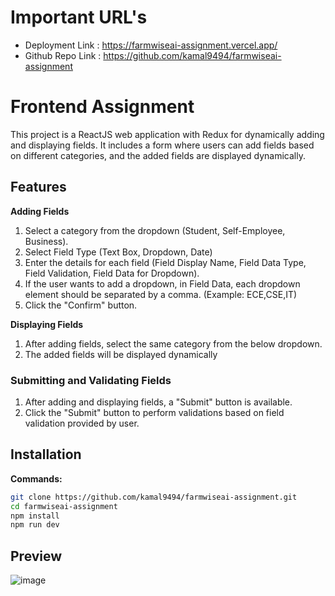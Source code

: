 # Important URL's
- Deployment Link : https://farmwiseai-assignment.vercel.app/
- Github Repo Link :  https://github.com/kamal9494/farmwiseai-assignment


# Frontend Assignment

This project is a ReactJS web application with Redux for dynamically adding and displaying fields. It includes a form where users can add fields based on different categories, and the added fields are displayed dynamically.

## Features

**Adding Fields**
1.  Select a category from the dropdown (Student, Self-Employee, Business).
2. Select Field Type (Text Box, Dropdown, Date)
3.  Enter the details for each field (Field Display Name, Field Data Type, Field Validation, Field Data for Dropdown).
4.  If the user wants to add a dropdown, in Field Data, each dropdown element should be separated by a comma. (Example: ECE,CSE,IT)
5.  Click the "Confirm" button.

**Displaying Fields**

1.  After adding fields, select the same category from the below dropdown.
2.  The added fields will be displayed dynamically


### Submitting and Validating Fields

1.  After adding and displaying fields, a "Submit" button is available.
2.  Click the "Submit" button to perform validations based on field validation provided by user.

## Installation

**Commands:**

   ```bash
   git clone https://github.com/kamal9494/farmwiseai-assignment.git
   cd farmwiseai-assignment
   npm install
   npm run dev
```
## Preview
![image](https://github.com/kamal9494/farmwiseai-assignment/assets/97849725/f144e2e7-db1f-4280-893d-8ef72cbe9b08)

